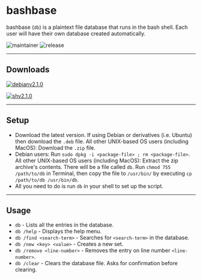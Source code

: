 # bashbase

bashbase (`db`) is a plaintext file database that runs in the bash shell. Each user will have their own database created automatically.

![maintainer](https://img.shields.io/badge/Maintainer-Akhil%20Pillai-lightgrey) ![release](https://img.shields.io/badge/release-v2.1.0-informational)

---

## Downloads

[![debianv2.1.0](https://img.shields.io/badge/Debian-v2.1.0-blue)](downloads/bashbase_2.1.0.deb)

[![shv2.1.0](https://img.shields.io/badge/Other-v2.1.0-blue)](downloads/bashbase_v2.1.0.zip)

---

## Setup

- Download the latest version. If using Debian or derivatives (i.e. Ubuntu) then download the `.deb` file. All other UNIX-based OS users (including MacOS): Download the `.zip` file.
- Debian users: Run `sudo dpkg -i <package-file> ; rm <package-file>`. All other UNIX-based OS users (including MacOS): Extract the zip archive's contents. There will be a file called `db`. Run `chmod 755 /path/to/db` in Terminal, then copy the file to `/usr/bin/` by executing `cp /path/to/db /usr/bin/db`.
- All you need to do is run `db` in your shell to set up the script.

---

## Usage

- `db` - Lists all the entries in the database.
- `db /help` - Displays the help menu.
- `db /find <search-term>` - Searches for `<search-term>` in the database.
- `db /new <key> <value>` - Creates a new set.
- `db /remove <line-number>` - Removes the entry on line number `<line-number>`.
- `db /clear` - Clears the database file. Asks for confirmation before clearing.
